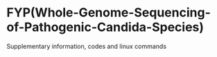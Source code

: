 # FYP(Whole-Genome-Sequencing-of-Pathogenic-Candida-Species)
Supplementary information, codes and linux commands
